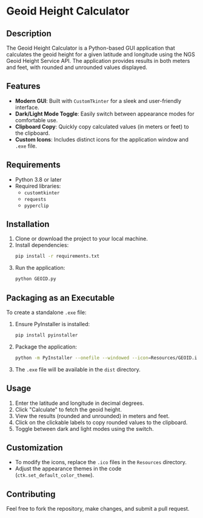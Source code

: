 # Geoid Height Calculator

## Description
The Geoid Height Calculator is a Python-based GUI application that calculates the geoid height for a given latitude and longitude using the NGS Geoid Height Service API. The application provides results in both meters and feet, with rounded and unrounded values displayed.

## Features
- **Modern GUI**: Built with `CustomTkinter` for a sleek and user-friendly interface.
- **Dark/Light Mode Toggle**: Easily switch between appearance modes for comfortable use.
- **Clipboard Copy**: Quickly copy calculated values (in meters or feet) to the clipboard.
- **Custom Icons**: Includes distinct icons for the application window and `.exe` file.

## Requirements
- Python 3.8 or later
- Required libraries:
  - `customtkinter`
  - `requests`
  - `pyperclip`

## Installation
1. Clone or download the project to your local machine.
2. Install dependencies:
   ```bash
   pip install -r requirements.txt
   ```
3. Run the application:
   ```bash
   python GEOID.py
   ```

## Packaging as an Executable
To create a standalone `.exe` file:
1. Ensure PyInstaller is installed:
   ```bash
   pip install pyinstaller
   ```
2. Package the application:
   ```bash
   python -m PyInstaller --onefile --windowed --icon=Resources/GEOID.ico GEOID.py
   ```
3. The `.exe` file will be available in the `dist` directory.

## Usage
1. Enter the latitude and longitude in decimal degrees.
2. Click "Calculate" to fetch the geoid height.
3. View the results (rounded and unrounded) in meters and feet.
4. Click on the clickable labels to copy rounded values to the clipboard.
5. Toggle between dark and light modes using the switch.

## Customization
- To modify the icons, replace the `.ico` files in the `Resources` directory.
- Adjust the appearance themes in the code (`ctk.set_default_color_theme`).

## Contributing
Feel free to fork the repository, make changes, and submit a pull request.

